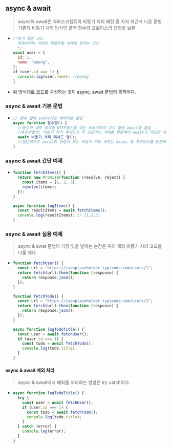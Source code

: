 ## async & await

> async와 await은 자바스크립트의 비동기 처리 패턴 중 가자 최근에 나온 문법 <br> 기존의 비동기 처리 방식인 콜백 함수와 프로미스의 단점을 보완

- ```javascript
  /*읽기 좋은 코드 
    위에서부터 아래로 한줄한줄 차례로 읽히는 코드
    */
  const user = {
    id: 1,
    name: "woong",
  };
  if (user.id === 1) {
    console.log(user.name); //woong
  }
  ```
- 위 방식대로 코드를 구성하는 것이 async, await 문법의 목적이다.

### async & await 기본 문법

- ```javascript
  // 함수 앞에 async라는 예약어를 붙임
  async function 함수명() {
    //함수의 내부 로직중 HTTP통신을 하는 비동기처리 코드 앞에 await을 붙임
    //#주의할점: 비동기 처리 메서드가 꼭 프로미스 객체를 반환해야 await가 의도한 대로 동작함
    await 비동기_처리_메서드_명();
    //일반적으로 awiat의 대상이 되는 비동기 처리 코드는 Axios 등 프로미스를 반환하는 API 호출 함수이다.
  }
  ```

### async & await 간단 예제

- ```javascript
  function fetchItems() {
    return new Promise(function (resolve, reject) {
      const items = [1, 2, 3];
      resolve(items);
    });
  }

  async function logItems() {
    const resultItems = await fetchItems();
    console.log(resultItems); // [1,2,3]
  }
  ```

### async & await 실용 예제

> async & awat 문법이 가장 빛을 발하는 순간은 여러 개의 비동기 처리 코드를 다룰 때다

- ```javascript
  function fetchUser() {
    const url = "https://jsonplaceholder.typicode.com/users/1";
    return fetch(url).then(function (response) {
      return response.json();
    });
  }

  function fetchTodo() {
    const url = "https://jsonplaceholder.typicode.com/users/1";
    return fetch(url).then(function (response) {
      return response.json();
    });
  }

  async function logTodoTitle() {
    const user = await fetchUser();
    if (user.id === 1) {
      const todo = await fetchTodo();
      console.log(todo.title);
    }
  }
  ```

#### async & await 예외 처리

> async & await에서 예외를 처리하는 방법은 try catch이다.

- ```javascript
  async function logTodoTitle() {
    try {
      const user = await fetchUser();
      if (user.id === 1) {
        const todo = await fetchTodo();
        console.log(todo.title);
      }
    } catch (error) {
      console.log(error);
    }
  }
  ```
